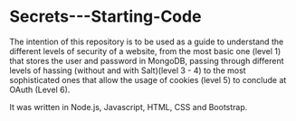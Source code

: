 # Secrets---Starting-Code

The intention of this repository is to be used as a guide to understand the different levels of security of a website, from the most basic one (level 1) that stores the user and password in MongoDB, passing through different levels of hassing (without and with Salt)(level 3 - 4) to the most sophisticated ones that allow the usage of cookies (level 5) to conclude at OAuth (Level 6).

It was written in Node.js, Javascript, HTML, CSS and Bootstrap.
